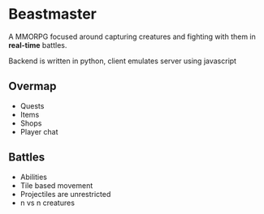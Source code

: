 # Beastmaster
A MMORPG focused around capturing creatures and fighting with them in **real-time** battles.

Backend is written in python, client emulates server using javascript

## Overmap
 * Quests
 * Items
 * Shops
 * Player chat

## Battles
 * Abilities
 * Tile based movement
 * Projectiles are unrestricted
 * n vs n creatures